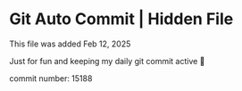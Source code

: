 # Git Auto Commit | Hidden File

This file was added Feb 12, 2025

Just for fun and keeping my daily git commit active 🤪

commit number: 15188
